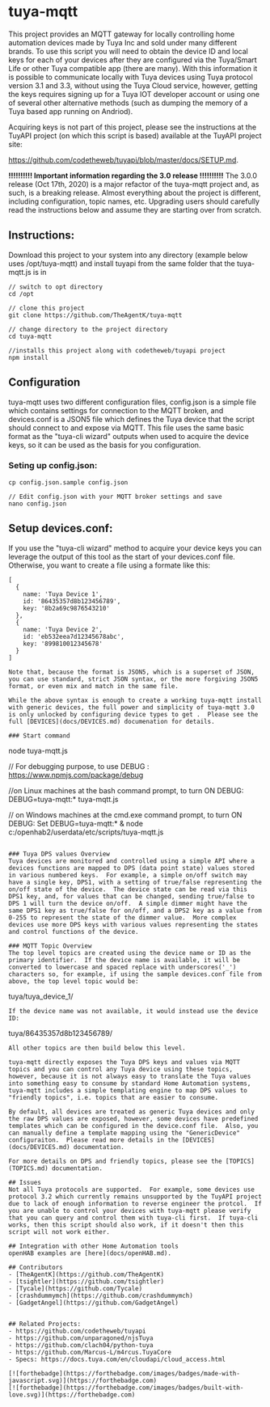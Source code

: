 # tuya-mqtt
This project provides an MQTT gateway for locally controlling home automation devices made by Tuya Inc and sold under many different brands.  To use this script you will need to obtain the device ID and local keys for each of your devices after they are configured via the Tuya/Smart Life or other Tuya compatible app (there are many).  With this information it is possible to communicate locally with Tuya devices using Tuya protocol version 3.1 and 3.3, without using the Tuya Cloud service, however, getting the keys requires signing up for a Tuya IOT developer account or using one of several other alternative methods (such as dumping the memory of a Tuya based app running on Andriod).

Acquiring keys is not part of this project, please see the instructions at the TuyAPI project (on which this script is based) available at the TuyAPI project site:

https://github.com/codetheweb/tuyapi/blob/master/docs/SETUP.md.

**!!!!!!!!!! Important information regarding the 3.0 release !!!!!!!!!!**
The 3.0.0 release (Oct 17th, 2020) is a major refactor of the tuya-mqtt project and, as such, is a breaking release.  Almost everything about the project is different, including configuration, topic names, etc.  Upgrading users should carefully read the instructions below and assume they are starting over from scratch.

## Instructions:
Download this project to your system into any directory (example below uses /opt/tuya-mqtt) and install tuyapi from the same folder that the tuya-mqtt.js is in
```
// switch to opt directory
cd /opt

// clone this project
git clone https://github.com/TheAgentK/tuya-mqtt

// change directory to the project directory
cd tuya-mqtt

//installs this project along with codetheweb/tuyapi project
npm install
```

## Configuration
tuya-mqtt uses two different configuration files, config.json is a simple file which contains settings for connection to the MQTT broken, and devices.conf is a JSON5 file which defines the Tuya device that the script should connect to and expose via MQTT.  This file uses the same basic format as the "tuya-cli wizard" outputs when used to acquire the device keys, so it can be used as the basis for you configuration.

### Seting up config.json:
```
cp config.json.sample config.json

// Edit config.json with your MQTT broker settings and save
nano config.json 
```

## Setup devices.conf:
If you use the "tuya-cli wizard" method to acquire your device keys you can leverage the output of this tool as the start of your devices.conf file.  Otherwise, you want to create a file using a formate like this:
```
[
  {
    name: 'Tuya Device 1',
    id: '86435357d8b123456789',
    key: '8b2a69c9876543210'
  },
  {
    name: 'Tuya Device 2',
    id: 'eb532eea7d12345678abc',
    key: '899810012345678'
  }
]

Note that, because the format is JSON5, which is a superset of JSON, you can use standard, strict JSON syntax, or the more forgiving JSON5 format, or even mix and match in the same file.

While the above syntax is enough to create a working tuya-mqtt install with generic devices, the full power and simplicity of tuya-mqtt 3.0 is only unlocked by configuring device types to get .  Please see the full [DEVICES](docs/DEVICES.md) documenation for details.

### Start command
```
node tuya-mqtt.js

// For debugging purpose, to use DEBUG : https://www.npmjs.com/package/debug

//on Linux machines at the bash command prompt, to turn ON DEBUG:
DEBUG=tuya-mqtt:* tuya-mqtt.js

// on Windows machines at the cmd.exe command prompt, to turn ON DEBUG:
Set DEBUG=tuya-mqtt:* & node c:/openhab2/userdata/etc/scripts/tuya-mqtt.js
```

### Tuya DPS values Overview
Tuya devices are monitored and controlled using a simple API where a devices functions are mapped to DPS (data point state) values stored in various numbered keys.  For example, a simple on/off switch may have a single key, DPS1, with a setting of true/false representing the on/off state of the device.  The device state can be read via this DPS1 key, and, for values that can be changed, sending true/false to DPS 1 will turn the device on/off.  A simple dimmer might have the same DPS1 key as true/false for on/off, and a DPS2 key as a value from 0-255 to represent the state of the dimmer value.  More complex devices use more DPS keys with various values representing the states and control functions of the device.

### MQTT Topic Overview
The top level topics are created using the device name or ID as the primary identifier.  If the device name is available, it will be converted to lowercase and spaced replace with underscores('_') characters so, for example, if using the sample devices.conf file from above, the top level topic would be:
```
tuya/tuya_device_1/
```
If the device name was not available, it would instead use the device ID:
```
tuya/86435357d8b123456789/
```
All other topics are then build below this level.

tuya-mqtt directly exposes the Tuya DPS keys and values via MQTT topics and you can control any Tuya device using these topics, however, because it is not always easy to translate the Tuya values into something easy to consume by standard Home Automation systems, tuya-mqtt includes a simple templating engine to map DPS values to "friendly topics", i.e. topics that are easier to consume.

By default, all devices are treated as generic Tuya devices and only the raw DPS values are exposed, however, some devices have predefined templates which can be configured in the device.conf file.  Also, you can manually define a template mapping using the "GenericDevice" configuraiton.  Please read more details in the [DEVICES](docs/DEVICES.md) documentation.

For more details on DPS and friendly topics, please see the [TOPICS](TOPICS.md) documentation.

## Issues
Not all Tuya protocols are supported.  For example, some devices use protocol 3.2 which currently remains unsupported by the TuyAPI project due to lack of enough information to reverse engineer the protcol.  If you are unable to control your devices with tuya-mqtt please verify that you can query and control them with tuya-cli first.  If tuya-cli works, then this script should also work, if it doesn't then this script will not work either.

## Integration with other Home Automation tools
openHAB examples are [here](docs/openHAB.md).

## Contributors
- [TheAgentK](https://github.com/TheAgentK)
- [tsightler](https://github.com/tsightler)
- [Tycale](https://github.com/Tycale)
- [crashdummymch](https://github.com/crashdummymch)
- [GadgetAngel](https://github.com/GadgetAngel)


## Related Projects:
- https://github.com/codetheweb/tuyapi
- https://github.com/unparagoned/njsTuya
- https://github.com/clach04/python-tuya
- https://github.com/Marcus-L/m4rcus.TuyaCore
- Specs: https://docs.tuya.com/en/cloudapi/cloud_access.html

[![forthebadge](https://forthebadge.com/images/badges/made-with-javascript.svg)](https://forthebadge.com)
[![forthebadge](https://forthebadge.com/images/badges/built-with-love.svg)](https://forthebadge.com)
